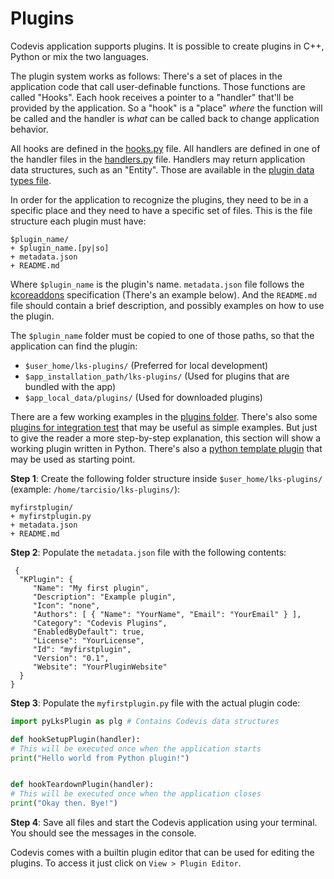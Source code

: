 Plugins
===

Codevis application supports plugins. It is possible to create plugins in C++, Python or mix the two languages.

The plugin system works as follows: There's a set of places in the application code that call user-definable functions.
 Those functions are called "Hooks". Each hook receives a pointer to a "handler" that'll be provided by the application.
 So a "hook" is a "place" _where_ the function will be called and the handler is _what_ can be called back to change
 application behavior.

All hooks are defined in the [hooks.py](../lvtplg/hooks.py) file. All handlers are defined in one of the handler files
in the [handlers.py](../lvtplg/handlers.py) file. Handlers may return application data structures, such as an "Entity".
Those are available in the [plugin data types file](../lvtplg/ct_lvtplg_plugindatatypes.h).

In order for the application to recognize the plugins, they need to be in a specific place and they need to have a
specific set of files. This is the file structure each plugin must have:

```
$plugin_name/
+ $plugin_name.[py|so]
+ metadata.json
+ README.md
```

Where `$plugin_name` is the plugin's name. `metadata.json` file follows the [kcoreaddons](https://api.kde.org/frameworks/kcoreaddons/html/)
specification (There's an example below). And the `README.md` file should contain a brief description, and
possibly examples on how to use the plugin.

The `$plugin_name` folder must be copied to one of those paths, so that the application can find the plugin:

- `$user_home/lks-plugins/` (Preferred for local development)
- `$app_installation_path/lks-plugins/` (Used for plugins that are bundled with the app)
- `$app_local_data/plugins/` (Used for downloaded plugins)

There are a few working examples in the [plugins folder](../plugins/). There's also some [plugins for integration test](../lvtplg/testplugins/)
that may be useful as simple examples. But just to give the  reader a more step-by-step explanation, this section will show a working plugin written in Python.
There's also a [python template plugin](../plugins/python_template_plugin/) that may be used as starting point.

**Step 1**: Create the following folder structure inside `$user_home/lks-plugins/` (example: `/home/tarcisio/lks-plugins/`):

```
myfirstplugin/
+ myfirstplugin.py
+ metadata.json
+ README.md
```

**Step 2**: Populate the `metadata.json` file with the following contents:

```
 {
  "KPlugin": {
     "Name": "My first plugin",
     "Description": "Example plugin",
     "Icon": "none",
     "Authors": [ { "Name": "YourName", "Email": "YourEmail" } ],
     "Category": "Codevis Plugins",
     "EnabledByDefault": true,
     "License": "YourLicense",
     "Id": "myfirstplugin",
     "Version": "0.1",
     "Website": "YourPluginWebsite"
  }
}
```

**Step 3**: Populate the `myfirstplugin.py` file with the actual plugin code:

```python
import pyLksPlugin as plg # Contains Codevis data structures

def hookSetupPlugin(handler):
# This will be executed once when the application starts
print("Hello world from Python plugin!")


def hookTeardownPlugin(handler):
# This will be executed once when the application closes
print("Okay then. Bye!")
```

**Step 4**: Save all files and start the Codevis application using your terminal. You should see the messages in the
console.

Codevis comes with a builtin plugin editor that can be used for editing the plugins. To access it just click on
`View > Plugin Editor`.